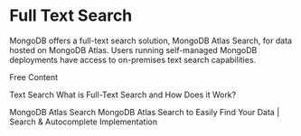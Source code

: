 # Full Text Search

MongoDB offers a full-text search solution, MongoDB Atlas Search, for data hosted on MongoDB Atlas. Users running self-managed MongoDB deployments have access to on-premises text search capabilities.


<ResourceGroupTitle>Free Content</ResourceGroupTitle>

<BadgeLink badgeText='Read' colorScheme="yellow" href='https://www.mongodb.com/docs/manual/text-search/'>Text Search</BadgeLink>
<BadgeLink badgeText='Read' colorScheme="yellow" href='https://www.mongodb.com/basics/full-text-search'>What is Full-Text Search and How Does it Work?</BadgeLink>


<BadgeLink badgeText='Watch' href='https://learn.mongodb.com/courses/mongodb-atlas-search'>MongoDB Atlas Search</BadgeLink>
<BadgeLink badgeText='Watch' href='https://www.youtube.com/watch?v=jnxnhbTO2RA'>MongoDB Atlas Search to Easily Find Your Data | Search & Autocomplete Implementation</BadgeLink>



